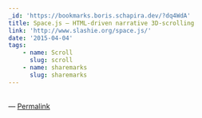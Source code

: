 ```yaml
---
_id: 'https://bookmarks.boris.schapira.dev/?dq4WdA'
title: Space.js – HTML-driven narrative 3D-scrolling
link: 'http://www.slashie.org/space.js/'
date: '2015-04-04'
tags:
    - name: Scroll
      slug: scroll
    - name: sharemarks
      slug: sharemarks
---
```


<br>&#8212;
<a href="https://bookmarks.boris.schapira.dev/?dq4WdA" title="Permalink">Permalink</a>
